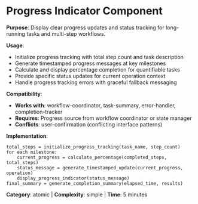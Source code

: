 # Progress Indicator Component

**Purpose**: Display clear progress updates and status tracking for long-running tasks and multi-step workflows.

**Usage**: 
- Initialize progress tracking with total step count and task description
- Generate timestamped progress messages at key milestones
- Calculate and display percentage completion for quantifiable tasks
- Provide specific status updates for current operation context
- Handle progress tracking errors with graceful fallback messaging

**Compatibility**: 
- **Works with**: workflow-coordinator, task-summary, error-handler, completion-tracker
- **Requires**: Progress source from workflow coordinator or state manager
- **Conflicts**: user-confirmation (conflicting interface patterns)

**Implementation**:
```pseudocode
total_steps = initialize_progress_tracking(task_name, step_count)
for each milestone:
    current_progress = calculate_percentage(completed_steps, total_steps)
    status_message = generate_timestamped_update(current_progress, operation)
    display_progress_indicator(status_message)
final_summary = generate_completion_summary(elapsed_time, results)
```

**Category**: atomic | **Complexity**: simple | **Time**: 5 minutes